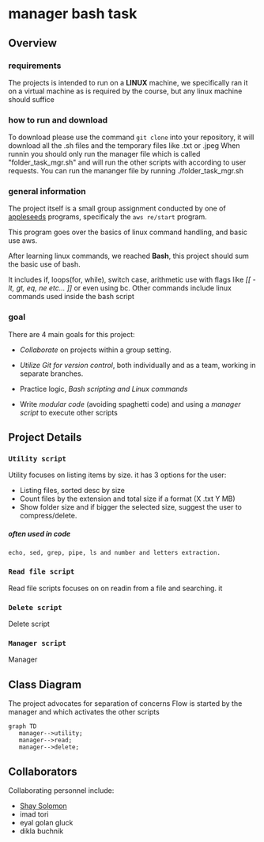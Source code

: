 # manager bash task

## Overview

### requirements
The projects is intended to run on a **LINUX** machine, we specifically ran it on a virtual machine as is required by the course, but any linux machine should suffice

### how to run and download
To download please use the command `git clone` into your repository, it will download all the .sh files and the temporary files like .txt or .jpeg
When runnin you should only run the manager file which is called "folder\_task\_mgr.sh" and will run the other scripts with according to user requests.
You can run the mananger file by running ./folder\_task\_mgr.sh
### general information
The project itself is a small group assignment conducted by one of [appleseeds](https://appleseeds.org.il/) programs, specificaly the `aws re/start` program.

This program goes over the basics of linux command handling, and basic use aws.

After learning linux commands, we reached **Bash**, this project should sum the basic use of bash.

It includes if, loops(for, while), switch case, arithmetic use with flags like *[[ -lt, gt, eq, ne etc... ]]*
or even using bc.
Other commands include linux commands used inside the bash script

### goal
There are 4 main goals for this project:
- *Collaborate* on projects within a group setting.

- *Utilize Git for version control*, both individually and as a team, working in separate branches.

- Practice logic, *Bash scripting and Linux commands*

- Write *modular code* (avoiding spaghetti code) and using a *manager script* to execute other scripts

## Project Details

### `Utility script` 
Utility focuses on listing items by size.
it has 3 options for the user:
- Listing files, sorted desc by size
- Count files by the extension and total size if a format (X .txt Y MB)
- Show folder size and if bigger the selected size, suggest the user to compress/delete.

#####  often used in code
    echo, sed, grep, pipe, ls and number and letters extraction.

### `Read file script`
Read file scripts focuses on on readin from a file and searching.
it 

### `Delete script`
Delete script 

### `Manager script`
Manager

## Class Diagram
The project advocates for separation of concerns
Flow is started by the manager and which activates the other scripts
```
graph TD
   manager-->utility;
   manager-->read;
   manager-->delete;	
```

## Collaborators

Collaborating personnel include:

- [Shay Solomon](https://www.linkedin.com/in/shay-solomon/)
- imad tori
- eyal golan gluck
- dikla buchnik